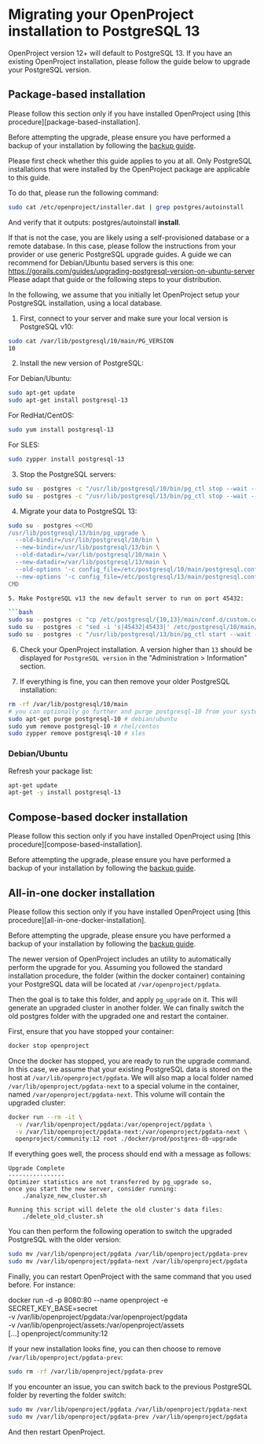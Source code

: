 # Migrating your OpenProject installation to PostgreSQL 13

OpenProject version 12+ will default to PostgreSQL 13. If you have an existing OpenProject installation, please follow the guide below to upgrade your PostgreSQL version.

## Package-based installation

<div class="alert alert-info" role="alert">
Please follow this section only if you have installed OpenProject using [this procedure][package-based-installation].

Before attempting the upgrade, please ensure you have performed a backup of your installation by following the [backup guide](../../operation/backing-up/).
</div>

Please first check whether this guide applies to you at all. Only PostgreSQL installations that were installed by the OpenProject package are applicable to this guide.

To do that, please run the following command:

```bash
sudo cat /etc/openproject/installer.dat | grep postgres/autoinstall
```

And verify that it outputs: postgres/autoinstall **install**.

If that is not the case, you are likely using a self-provisioned database or a remote database. In this case, please follow the instructions from your provider or use generic PostgreSQL upgrade guides. A guide we can recommend for Debian/Ubuntu based servers is this one: https://gorails.com/guides/upgrading-postgresql-version-on-ubuntu-server Please adapt that guide or the following steps to your distribution.

In the following, we assume that you initially let OpenProject setup your PostgreSQL installation, using a local database. 
1. First, connect to your server and make sure your local version is PostgreSQL v10:

```bash
sudo cat /var/lib/postgresql/10/main/PG_VERSION
10
```

2. Install the new version of PostgreSQL:

For Debian/Ubuntu:

```bash
sudo apt-get update
sudo apt-get install postgresql-13
```

For RedHat/CentOS:

```bash
sudo yum install postgresql-13
```

For SLES:

```bash
sudo zypper install postgresql-13
```

3. Stop the PostgreSQL servers:

```bash
sudo su - postgres -c "/usr/lib/postgresql/10/bin/pg_ctl stop --wait --pgdata=/var/lib/postgresql/10/main"
sudo su - postgres -c "/usr/lib/postgresql/13/bin/pg_ctl stop --wait --pgdata=/var/lib/postgresql/13/main"
```

4. Migrate your data to PostgreSQL 13:

```bash
sudo su - postgres <<CMD
/usr/lib/postgresql/13/bin/pg_upgrade \
  --old-bindir=/usr/lib/postgresql/10/bin \
  --new-bindir=/usr/lib/postgresql/13/bin \
  --old-datadir=/var/lib/postgresql/10/main \
  --new-datadir=/var/lib/postgresql/13/main \
  --old-options '-c config_file=/etc/postgresql/10/main/postgresql.conf' \
  --new-options '-c config_file=/etc/postgresql/13/main/postgresql.conf'
CMD

5. Make PostgreSQL v13 the new default server to run on port 45432:

```bash
sudo su - postgres -c "cp /etc/postgresql/{10,13}/main/conf.d/custom.conf"
sudo su - postgres -c "sed -i 's|45432|45433|' /etc/postgresql/10/main/conf.d/custom.conf"
sudo su - postgres -c "/usr/lib/postgresql/13/bin/pg_ctl start --wait --pgdata=/var/lib/postgresql/13/main -o '-c config_file=/etc/postgresql/13/main/postgresql.conf'"
```

6. Check your OpenProject installation. A version higher than `13` should be displayed for `PostgreSQL version` in the "Administration > Information" section.

7. If everything is fine, you can then remove your older PostgreSQL installation:

```bash
rm -rf /var/lib/postgresql/10/main
# you can optionally go further and purge postgresql-10 from your system if you wish
sudo apt-get purge postgresql-10 # debian/ubuntu
sudo yum remove postgresql-10 # rhel/centos
sudo zypper remove postgresql-10 # sles
```

[pg_upgrade]: https://www.postgresql.org/docs/10/pgupgrade.html

### Debian/Ubuntu

Refresh your package list:

```bash
apt-get update
apt-get -y install postgresql-13
```

[package-based-installation]: ../../installation/packaged/

## Compose-based docker installation

<div class="alert alert-info" role="alert">
Please follow this section only if you have installed OpenProject using [this procedure][compose-based-installation].

Before attempting the upgrade, please ensure you have performed a backup of your installation by following the [backup guide](../../operation/backing-up/).
</div>

[compose-based-installation]: ../../installation/docker/#one-container-per-process-recommended

## All-in-one docker installation

<div class="alert alert-info" role="alert">
Please follow this section only if you have installed OpenProject using [this procedure][all-in-one-docker-installation].

Before attempting the upgrade, please ensure you have performed a backup of your installation by following the [backup guide](../../operation/backing-up/).
</div>

The newer version of OpenProject includes an utility to automatically perform the upgrade for you. Assuming you followed the standard installation procedure, the folder (within the docker container) containing your PostgreSQL data will be located at `/var/openproject/pgdata`.

Then the goal is to take this folder, and apply `pg_upgrade` on it. This will generate an upgraded cluster in another folder. We can finally switch the old postgres folder with the upgraded one and restart the container.

First, ensure that you have stopped your container:

```bash
docker stop openproject
```

Once the docker has stopped, you are ready to run the upgrade command. In this case, we assume that your existing PostgreSQL data is stored on the host at `/var/lib/openproject/pgdata`. We will also map a local folder named `/var/lib/openproject/pgdata-next` to a special volume in the container, named `/var/openproject/pgdata-next`. This volume will contain the upgraded cluster:

```bash
docker run --rm -it \
  -v /var/lib/openproject/pgdata:/var/openproject/pgdata \
  -v /var/lib/openproject/pgdata-next:/var/openproject/pgdata-next \
  openproject/community:12 root ./docker/prod/postgres-db-upgrade
```

If everything goes well, the process should end with a message as follows:

```
Upgrade Complete                                              
----------------                                              
Optimizer statistics are not transferred by pg_upgrade so,                  
once you start the new server, consider running:
    ./analyze_new_cluster.sh                                
                                         
Running this script will delete the old cluster's data files:
    ./delete_old_cluster.sh            
```

You can then perform the following operation to switch the upgraded PostgreSQL with the older version:

```bash
sudo mv /var/lib/openproject/pgdata /var/lib/openproject/pgdata-prev
sudo mv /var/lib/openproject/pgdata-next /var/lib/openproject/pgdata
```

Finally, you can restart OpenProject with the same command that you used before. For instance:

docker run -d -p 8080:80 --name openproject -e SECRET_KEY_BASE=secret \
  -v /var/lib/openproject/pgdata:/var/openproject/pgdata \
  -v /var/lib/openproject/assets:/var/openproject/assets \
  [...]
  openproject/community:12

If your new installation looks fine, you can then choose to remove `/var/lib/openproject/pgdata-prev`:

```bash
sudo rm -rf /var/lib/openproject/pgdata-prev
```

If you encounter an issue, you can switch back to the previous PostgreSQL folder by reverting the folder switch:

```bash
sudo mv /var/lib/openproject/pgdata /var/lib/openproject/pgdata-next
sudo mv /var/lib/openproject/pgdata-prev /var/lib/openproject/pgdata
```

And then restart OpenProject.

[all-in-one-docker-installation]: ../../installation/docker/#all-in-one-container

[backup-guide]: ../../operation/backing-up/
